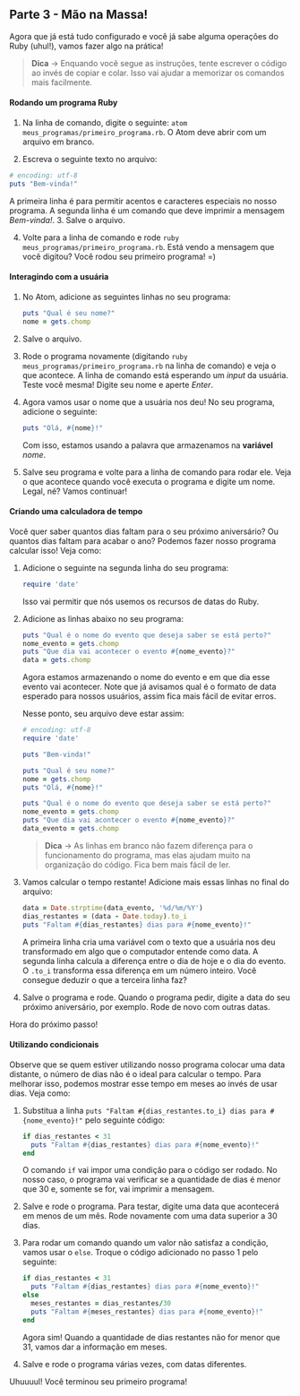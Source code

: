 ## Parte 3 - Mão na Massa!
Agora que já está tudo configurado e você já sabe alguma operações do Ruby (uhul!), vamos fazer algo na prática!

> **Dica** → Enquando você segue as instruções, tente escrever o código ao invés de copiar e colar. Isso vai ajudar a memorizar os comandos mais facilmente.

#### Rodando um programa Ruby

1. Na linha de comando, digite o seguinte:
`atom meus_programas/primeiro_programa.rb`. O Atom deve abrir com um arquivo em branco.

2. Escreva o seguinte texto no arquivo:
  ``` ruby
  # encoding: utf-8
  puts "Bem-vinda!"
  ```
  A primeira linha é para permitir acentos e caracteres especiais no nosso programa. A segunda linha é um comando que deve imprimir a mensagem *Bem-vinda!*.
3. Salve o arquivo.

4. Volte para a linha de comando e rode `ruby meus_programas/primeiro_programa.rb`. Está vendo a mensagem que você digitou? Você rodou seu primeiro programa! =)

#### Interagindo com a usuária

1. No Atom, adicione as seguintes linhas no seu programa:

	```ruby
	puts "Qual é seu nome?"
	nome = gets.chomp
	```

2. Salve o arquivo.

3. Rode o programa novamente (digitando `ruby meus_programas/primeiro_programa.rb` na linha de comando) e veja o que acontece. A linha de comando está esperando um *input* da usuária. Teste você mesma! Digite seu nome e aperte *Enter*.

4. Agora vamos usar o nome que a usuária nos deu! No seu programa, adicione o seguinte:
	``` ruby
	puts "Olá, #{nome}!"
	```
	Com isso, estamos usando a palavra que armazenamos na **variável** *nome*.

5. Salve seu programa e volte para a linha de comando para rodar ele. Veja o que acontece quando você executa o programa e digite um nome. Legal, né? Vamos continuar!

#### Criando uma calculadora de tempo

Você quer saber quantos dias faltam para o seu próximo aniversário? Ou quantos dias faltam para acabar o ano? Podemos fazer nosso programa calcular isso! Veja
como:

1. Adicione o seguinte na segunda linha do seu programa:
	``` ruby
	require 'date'
	```
	Isso vai permitir que nós usemos os recursos de datas do Ruby.

2. Adicione as linhas abaixo no seu programa:
	``` ruby
	puts "Qual é o nome do evento que deseja saber se está perto?"
	nome_evento = gets.chomp
	puts "Que dia vai acontecer o evento #{nome_evento}?"
	data = gets.chomp
	```
	Agora estamos armazenando o nome do evento e em que dia esse evento vai acontecer. Note que já avisamos qual é o formato de data esperado para nossos usuários, assim fica mais fácil de evitar erros.

	Nesse ponto, seu arquivo deve estar assim:

	``` ruby
	# encoding: utf-8
	require 'date'

	puts "Bem-vinda!"

	puts "Qual é seu nome?"
	nome = gets.chomp
	puts "Olá, #{nome}!"

	puts "Qual é o nome do evento que deseja saber se está perto?"
	nome_evento = gets.chomp
	puts "Que dia vai acontecer o evento #{nome_evento}?"
	data_evento = gets.chomp
	```
	> **Dica** → As linhas em branco não fazem diferença para o funcionamento do programa, mas elas ajudam muito na organização do código. Fica bem mais fácil de ler.

3. Vamos calcular o tempo restante! Adicione mais essas linhas no final do arquivo:
	``` ruby
	data = Date.strptime(data_evento, '%d/%m/%Y')
	dias_restantes = (data - Date.today).to_i
	puts "Faltam #{dias_restantes} dias para #{nome_evento}!"
	```
	A primeira linha cria uma variável com o texto que a usuária nos deu transformado em algo que o computador entende como data. A segunda linha calcula a diferença entre o dia de hoje e o dia do evento. O `.to_i` transforma essa diferença em um número inteiro. Você consegue deduzir o que a terceira linha faz?

4. Salve o programa e rode. Quando o programa pedir, digite a data do seu
próximo aniversário, por exemplo. Rode de novo com outras datas.

Hora do próximo passo!

#### Utilizando condicionais

Observe que se quem estiver utilizando nosso programa colocar uma data distante, o número de dias não é o ideal para calcular o tempo. Para melhorar isso, podemos mostrar esse tempo em meses ao invés de usar dias. Veja como:

1. Substitua a linha `puts "Faltam #{dias_restantes.to_i} dias para #{nome_evento}!"` pelo seguinte código:

	``` ruby
	if dias_restantes < 31
	  puts "Faltam #{dias_restantes} dias para #{nome_evento}!"
	end
	```
	O comando `if` vai impor uma condição para o código ser rodado. No nosso caso, o programa vai verificar se a quantidade de dias é menor que 30 e, somente se for, vai imprimir a mensagem.
	
2. Salve e rode o programa. Para testar, digite uma data que acontecerá em menos de um mês. Rode novamente com uma data superior a 30 dias.

3. Para rodar um comando quando um valor não satisfaz a condição, vamos usar o `else`. Troque o código adicionado no passo 1 pelo seguinte:

	``` ruby
	if dias_restantes < 31
	  puts "Faltam #{dias_restantes} dias para #{nome_evento}!"
	else
	  meses_restantes = dias_restantes/30
	  puts "Faltam #{meses_restantes} dias para #{nome_evento}!"
	end
	```
	Agora sim! Quando a quantidade de dias restantes não for menor que 31, vamos dar a informação em meses.
4. Salve e rode o programa várias vezes, com datas diferentes.

Uhuuuul! Você terminou seu primeiro programa!